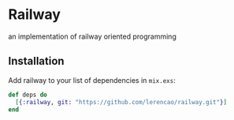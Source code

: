 # Railway

an implementation of railway oriented programming

## Installation

Add railway to your list of dependencies in `mix.exs`:

``` elixir
def deps do
  [{:railway, git: "https://github.com/lerencao/railway.git"}]
end
```
